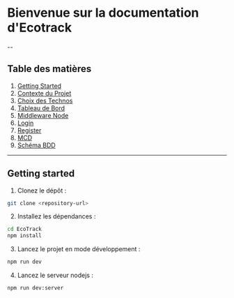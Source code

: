 # Bienvenue sur la documentation d'Ecotrack
-- 

## Table des matières
1. [Getting Started](#getting-started)
2. [Contexte du Projet](/documentation/Ecotrack.md)
3. [Choix des Technos](/documentation/Technos.md)
4. [Tableau de Bord](/documentation/Dashboard.md)
5. [Middleware Node](/documentation/Middleware.md)
6. [Login](/documentation/Login.md)
7. [Register](/documentation/Register.md)
8. [MCD](/documentation/mcd.md)
9. [Schéma BDD](/documentation/Schemabdd.md)


---


## Getting started

1. Clonez le dépôt :

```bash
git clone <repository-url>
```

2. Installez les dépendances :

```bash
cd EcoTrack
npm install
```

3. Lancez le projet en mode développement :

```bash
npm run dev
```

4. Lancez le serveur nodejs :

```bash
npm run dev:server
```

